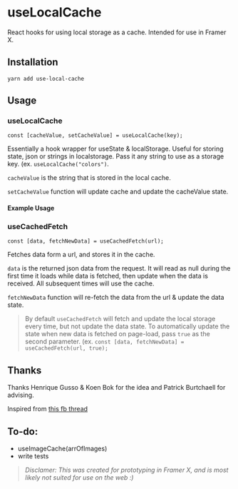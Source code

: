 # useLocalCache

React hooks for using local storage as a cache.
Intended for use in Framer X. 

## Installation 
`yarn add use-local-cache`

## Usage
### useLocalCache
`const [cacheValue, setCacheValue] = useLocalCache(key);`

Essentially a hook wrapper for useState & localStorage. 
Useful for storing state, json or strings in localstorage. Pass it any string to use as a storage key. (ex. `useLocalCache("colors")`.

`cacheValue` is the string that is stored in the local cache.

`setCacheValue` function will update cache and update the cacheValue state.

#### Example Usage


### useCachedFetch
`const [data, fetchNewData] = useCachedFetch(url);`

Fetches data form a url, and stores it in the cache.

`data` is the returned json data from the request. 
It will read as null during the first time it loads while data is fetched, then update when the data is received. All subsequent times will use the cache.

`fetchNewData` function will re-fetch the data from the url & update the data state.

> By default `useCachedFetch` will fetch and update the local storage every time, but not update the data state. To automatically update the state when new data is fetched on page-load, pass `true` as the second parameter. (ex. `const [data, fetchNewData] = useCachedFetch(url, true);`




## Thanks
Thanks Henrique Gusso & Koen Bok for the idea and Patrick Burtchaell for  advising.

Inspired from [this fb thread](https://www.facebook.com/groups/framerjs/permalink/1932464396880622/)


## To-do: 
- useImageCache(arrOfImages)
- write tests

> *Disclamer: This was created for prototyping in Framer X, and is most likely not suited for use on the web :)*
